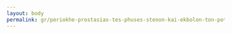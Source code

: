 ```yaml
---
layout: body
permalink: gr/periokhe-prostasias-tes-phuses-stenon-kai-ekbolon-ton-potamon-akheronta-kai-kalama/
---
```



